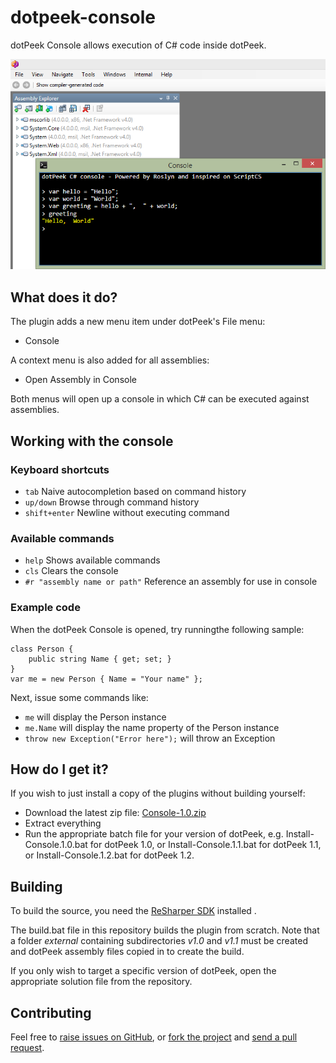 # dotpeek-console

dotPeek Console allows execution of C# code inside dotPeek.

![dotPeek](docs/images/console.png)

## What does it do? ##

The plugin adds a new menu item under dotPeek's File menu:

+ Console

A context menu is also added for all assemblies:

+ Open Assembly in Console

Both menus will open up a console in which C# can be executed against assemblies.

## Working with the console ##

### Keyboard shortcuts ###

+ ```tab``` Naive autocompletion based on command history
+ ```up/down``` Browse through command history
+ ```shift+enter``` Newline without executing command

### Available commands ###

+ ```help``` Shows available commands
+ ```cls``` Clears the console
+ ```#r "assembly name or path"``` Reference an assembly for use in console

### Example code ###

When the dotPeek Console is opened, try runningthe following sample:

    class Person {
        public string Name { get; set; }
    }
    var me = new Person { Name = "Your name" };

Next, issue some commands like:

* ```me``` will display the Person instance
* ```me.Name``` will display the name property of the Person instance
* ```throw new Exception("Error here");``` will throw an Exception


## How do I get it? ##

If you wish to just install a copy of the plugins without building yourself:

- Download the latest zip file: [Console-1.0.zip](https://github.com/JetBrains/dotpeek-console/raw/downloads/downloads/Console-1.0.zip)
- Extract everything
- Run the appropriate batch file for your version of dotPeek, e.g. Install-Console.1.0.bat for dotPeek 1.0, or Install-Console.1.1.bat for dotPeek 1.1, or Install-Console.1.2.bat for dotPeek 1.2.

## Building ##

To build the source, you need the [ReSharper SDK](http://www.jetbrains.com/resharper/download/index.html) installed .

The build.bat file in this repository builds the plugin from scratch. Note that a folder _external_ containing subdirectories _v1.0_ and _v1.1_ must be created and dotPeek assembly files copied in to create the build.

If you only wish to target a specific version of dotPeek, open the appropriate solution file from the repository.

## Contributing ##

Feel free to [raise issues on GitHub](https://github.com/JetBrains/dotpeek-console/issues), or [fork the project](http://help.github.com/fork-a-repo/) and [send a pull request](http://help.github.com/send-pull-requests/).





